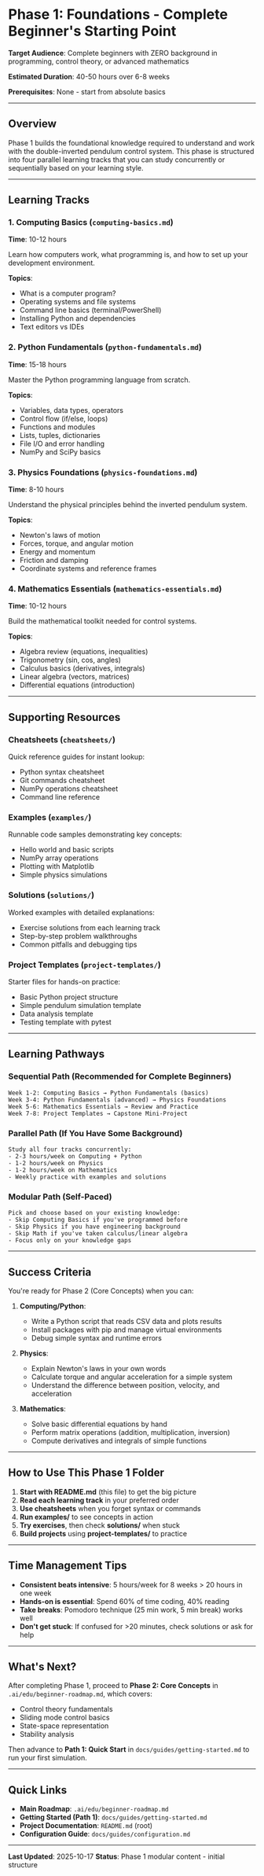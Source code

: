 # Phase 1: Foundations - Complete Beginner's Starting Point

**Target Audience**: Complete beginners with ZERO background in programming, control theory, or advanced mathematics

**Estimated Duration**: 40-50 hours over 6-8 weeks

**Prerequisites**: None - start from absolute basics

------

## Overview

Phase 1 builds the foundational knowledge required to understand and work with the double-inverted pendulum control system. This phase is structured into four parallel learning tracks that you can study concurrently or sequentially based on your learning style.

------

## Learning Tracks

### 1. Computing Basics (`computing-basics.md`)
**Time**: 10-12 hours

Learn how computers work, what programming is, and how to set up your development environment.

**Topics**:
- What is a computer program?
- Operating systems and file systems
- Command line basics (terminal/PowerShell)
- Installing Python and dependencies
- Text editors vs IDEs

### 2. Python Fundamentals (`python-fundamentals.md`)
**Time**: 15-18 hours

Master the Python programming language from scratch.

**Topics**:
- Variables, data types, operators
- Control flow (if/else, loops)
- Functions and modules
- Lists, tuples, dictionaries
- File I/O and error handling
- NumPy and SciPy basics

### 3. Physics Foundations (`physics-foundations.md`)
**Time**: 8-10 hours

Understand the physical principles behind the inverted pendulum system.

**Topics**:
- Newton's laws of motion
- Forces, torque, and angular motion
- Energy and momentum
- Friction and damping
- Coordinate systems and reference frames

### 4. Mathematics Essentials (`mathematics-essentials.md`)
**Time**: 10-12 hours

Build the mathematical toolkit needed for control systems.

**Topics**:
- Algebra review (equations, inequalities)
- Trigonometry (sin, cos, angles)
- Calculus basics (derivatives, integrals)
- Linear algebra (vectors, matrices)
- Differential equations (introduction)

------

## Supporting Resources

### Cheatsheets (`cheatsheets/`)
Quick reference guides for instant lookup:
- Python syntax cheatsheet
- Git commands cheatsheet
- NumPy operations cheatsheet
- Command line reference

### Examples (`examples/`)
Runnable code samples demonstrating key concepts:
- Hello world and basic scripts
- NumPy array operations
- Plotting with Matplotlib
- Simple physics simulations

### Solutions (`solutions/`)
Worked examples with detailed explanations:
- Exercise solutions from each learning track
- Step-by-step problem walkthroughs
- Common pitfalls and debugging tips

### Project Templates (`project-templates/`)
Starter files for hands-on practice:
- Basic Python project structure
- Simple pendulum simulation template
- Data analysis template
- Testing template with pytest

------

## Learning Pathways

### Sequential Path (Recommended for Complete Beginners)
```
Week 1-2: Computing Basics → Python Fundamentals (basics)
Week 3-4: Python Fundamentals (advanced) → Physics Foundations
Week 5-6: Mathematics Essentials → Review and Practice
Week 7-8: Project Templates → Capstone Mini-Project
```

### Parallel Path (If You Have Some Background)
```
Study all four tracks concurrently:
- 2-3 hours/week on Computing + Python
- 1-2 hours/week on Physics
- 1-2 hours/week on Mathematics
- Weekly practice with examples and solutions
```

### Modular Path (Self-Paced)
```
Pick and choose based on your existing knowledge:
- Skip Computing Basics if you've programmed before
- Skip Physics if you have engineering background
- Skip Math if you've taken calculus/linear algebra
- Focus only on your knowledge gaps
```

------

## Success Criteria

You're ready for Phase 2 (Core Concepts) when you can:

1. **Computing/Python**:
   - Write a Python script that reads CSV data and plots results
   - Install packages with pip and manage virtual environments
   - Debug simple syntax and runtime errors

2. **Physics**:
   - Explain Newton's laws in your own words
   - Calculate torque and angular acceleration for a simple system
   - Understand the difference between position, velocity, and acceleration

3. **Mathematics**:
   - Solve basic differential equations by hand
   - Perform matrix operations (addition, multiplication, inversion)
   - Compute derivatives and integrals of simple functions

------

## How to Use This Phase 1 Folder

1. **Start with README.md** (this file) to get the big picture
2. **Read each learning track** in your preferred order
3. **Use cheatsheets** when you forget syntax or commands
4. **Run examples/** to see concepts in action
5. **Try exercises**, then check **solutions/** when stuck
6. **Build projects** using **project-templates/** to practice

------

## Time Management Tips

- **Consistent beats intensive**: 5 hours/week for 8 weeks > 20 hours in one week
- **Hands-on is essential**: Spend 60% of time coding, 40% reading
- **Take breaks**: Pomodoro technique (25 min work, 5 min break) works well
- **Don't get stuck**: If confused for >20 minutes, check solutions or ask for help

------

## What's Next?

After completing Phase 1, proceed to **Phase 2: Core Concepts** in `.ai/edu/beginner-roadmap.md`, which covers:
- Control theory fundamentals
- Sliding mode control basics
- State-space representation
- Stability analysis

Then advance to **Path 1: Quick Start** in `docs/guides/getting-started.md` to run your first simulation.

------

## Quick Links

- **Main Roadmap**: `.ai/edu/beginner-roadmap.md`
- **Getting Started (Path 1)**: `docs/guides/getting-started.md`
- **Project Documentation**: `README.md` (root)
- **Configuration Guide**: `docs/guides/configuration.md`

------

**Last Updated**: 2025-10-17
**Status**: Phase 1 modular content - initial structure
